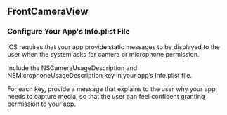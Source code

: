 ## FrontCameraView

### Configure Your App's Info.plist File

iOS requires that your app provide static messages to be displayed to the user when the system asks for camera or microphone permission.

Include the NSCameraUsageDescription and NSMicrophoneUsageDescription key in your app’s Info.plist file.

For each key, provide a message that explains to the user why your app needs to capture media, so that the user can feel confident granting permission to your app.
